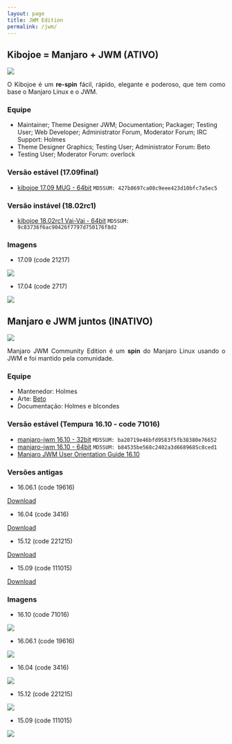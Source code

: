 ```yaml
---
layout: page
title: JWM Edition
permalink: /jwm/
---
```


## Kibojoe = Manjaro + JWM (ATIVO)

<img src="http://www.auplod.com/u/aldpuo95759.png">

<p style="text-align: justify;">O Kibojoe é um <strong>re-spin</strong> fácil, rápido, elegante e poderoso, que tem como base o Manjaro Linux e o JWM.</p>

### Equipe

* Maintainer; Theme Designer JWM; Documentation; Packager; Testing User; Web Developer; Administrator Forum, Moderator Forum; IRC Support: Holmes
* Theme Designer Graphics; Testing User; Administrator Forum: Beto
* Testing User; Moderator Forum: overlock

### Versão estável (17.09final)

* [kibojoe 17.09 MUG - 64bit](http://kibojoe.org/download.html) `MD5SUM: 427b8697ca08c9eee423d10bfc7a5ec5`

### Versão instável (18.02rc1)

* [kibojoe 18.02rc1 Vai-Vai - 64bit](http://kibojoe.org/download.html) `MD5SUM: 9c83736f6ac90426f7797d750176f8d2`

### Imagens

* 17.09 (code 21217)

<img src="http://www.auplod.com/u/oauldp9f6e5.png"> 

* 17.04 (code 2717)

<img src="http://www.auplod.com/u/ldauop99a7d.png">  

## Manjaro e JWM juntos (INATIVO)

<img src="http://www.auplod.com/u/opauld7e9a7.png">

<p style="text-align: justify;">Manjaro JWM Community Edition é um <strong>spin</strong> do Manjaro Linux usando o JWM e foi mantido pela comunidade.</p> 

### Equipe

* Mantenedor: Holmes
* Arte: [Beto](https://github.com/betos-graphics)
* Documentação: Holmes e blcondes

### Versão estável (Tempura 16.10 - code 71016)

* [manjaro-jwm 16.10 - 32bit](https://sourceforge.net/projects/holmeslinux/files/Manjaro%20JWM%2016.06.1/Code%2019616/manjaro-jwm-community-16.06.1-i686-19616.iso/download) `MD5SUM: ba20719e46bfd9583f5fb38380e76652`
* [manjaro-jwm 16.10 - 64bit](https://sourceforge.net/projects/holmeslinux/files/Manjaro%20JWM%2016.06.1/Code%2019616/manjaro-jwm-community-16.06.1-x86_64-19616.iso/download) `MD5SUM: b84535be568c2402a3d6689685c8ced1`
* [Manjaro JWM User Orientation Guide 16.10](https://sourceforge.net/projects/holmeslinux/files/Documentation/User_Orientation_Guide-16.10.pdf/download)

### Versões antigas

* 16.06.1 (code 19616)

[Download](https://sourceforge.net/projects/holmeslinux/files/Manjaro%20JWM%2016.06.1/)

* 16.04 (code 3416)

[Download](https://sourceforge.net/projects/holmeslinux/files/Manjaro%20JWM%2016.04/Code%203416/) 

* 15.12 (code 221215)

[Download](https://sourceforge.net/projects/holmeslinux/files/Manjaro%20JWM%2015.12/Code%20221215/)

* 15.09 (code 111015)

[Download](https://sourceforge.net/projects/holmeslinux/files/Manjaro%20JWM%2015.09-1/Code%20111015/)

### Imagens

* 16.10 (code 71016)

<img src="http://wstaw.org/m/2016/10/08/img1.png">  

* 16.06.1 (code 19616)

<img src="http://i.imgur.com/JWeuGL5.png">

* 16.04 (code 3416)

<img src="http://i.imgur.com/1Xosxvr.png">

* 15.12 (code 221215)

<img src="http://i.imgur.com/aPmwW1p.png">

* 15.09 (code 111015)

<img src="http://i.imgur.com/CDwu3iE.png">
